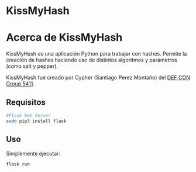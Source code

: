 KissMyHash
======

# Acerca de KissMyHash

KissMyHash es una aplicación Python para trabajar con hashes. Permite la creación de hashes haciendo uso de distintos algoritmos y parámetros (como salt y pepper).

KissMyHash fue creado por Cypher (Santiago Perez Montaño) del [DEF CON Group 5411](https://github.com/dc5411).

## Requisitos

```bash
#Flask Web Server
sudo pip3 install flask
```

## Uso

Simplemente ejecutar:

```bash
flask run
```

